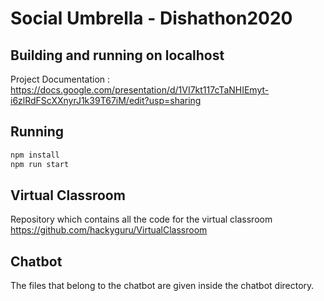 # Social Umbrella - Dishathon2020

## Building and running on localhost

Project Documentation : https://docs.google.com/presentation/d/1VI7kt117cTaNHIEmyt-i6zlRdFScXXnyrJ1k39T67iM/edit?usp=sharing


## Running

```sh
npm install
npm run start
```

## Virtual Classroom

Repository which contains all the code for the virtual classroom
https://github.com/hackyguru/VirtualClassroom

## Chatbot

The files that belong to the chatbot are given inside the chatbot directory.
